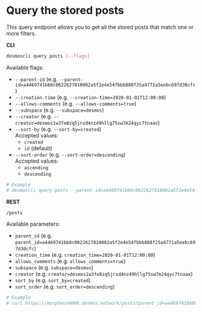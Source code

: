 # Query the stored posts
This query endpoint allows you to get all the stored posts that match one or more filters. 

**CLI**
```bash
desmoscli query posts [--flags]
```

Available flags: 
- `--parent-id` (e.g. `--parent-id=a4469741bb0c0622627810082a5f2e4e54fbbb888f25a4771a5eebc697d30cfc`)
- `--creation-time` (e.g. `--creation-time=2020-01-01T12:00:00`)
- `--allows-comments` (e.g. `--allows-comments=true`)
- `--subspace` (e.g. `--subspace=desmos`)
- `--creator` (e.g. `--creator=desmos1w3fe8zq5jrxd4nz49hllg75sw7m24qyc7tnaax`)
- `--sort-by` (e.g. `--sort-by=created`)  
   Accepted values: 
   - `created` 
   - `id` (default)
- `--sort-order` (e.g. `--sort-order=descending`)  
   Accepted values:
   - `ascending`
   - `descending`

```bash
# Example
# desmoscli query posts --parent-id=a4469741bb0c0622627810082a5f2e4e54fbbb888f25a4771a5eebc697d30cfc --allows-comments=true --subspace=desmos --sort=created --sort-order=descending
```

**REST**
```bash
/posts
```

Available parameters: 
- `parent_id` (e.g. `parent_id=a4469741bb0c0622627810082a5f2e4e54fbbb888f25a4771a5eebc697d30cfc`)
- `creation_time` (e.g. `creation_time=2020-01-01T12:00:00`)
- `allows_comments` (e.g. `allows_comments=true`)
- `subspace` (e.g. `subspace=desmos`)
- `creator` (e.g. `creator=desmos1w3fe8zq5jrxd4nz49hllg75sw7m24qyc7tnaax`)
- `sort_by` (e.g. `sort_by=created`)
- `sort_order` (e.g. `sort_order=descending`)

```bash
# Example
# curl https://morpheus4000.desmos.network/posts?parent_id=a4469741bb0c0622627810082a5f2e4e54fbbb888f25a4771a5eebc697d30cfc&allows_comments=true&subspace=desmos&sort_by=created&sort_order=descending
```
